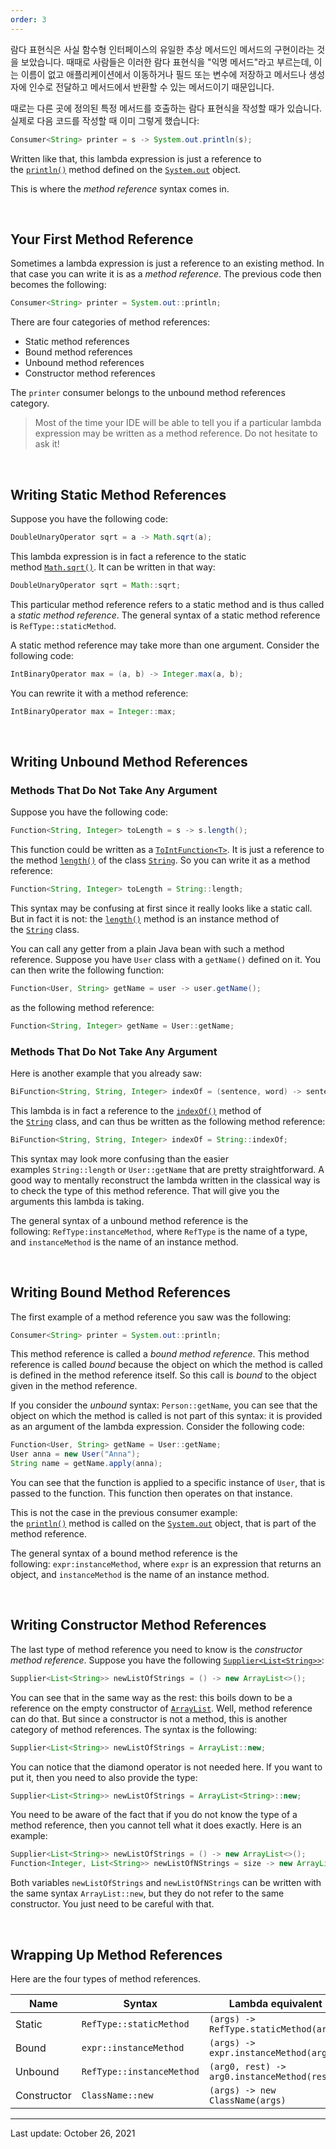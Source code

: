 ```yaml
---
order: 3
---
```

람다 표현식은 사실 함수형 인터페이스의 유일한 추상 메서드인 메서드의 구현이라는 것을 보았습니다. 때때로 사람들은 이러한 람다 표현식을 "익명 메서드"라고 부르는데, 이는 이름이 없고 애플리케이션에서 이동하거나 필드 또는 변수에 저장하고 메서드나 생성자에 인수로 전달하고 메서드에서 반환할 수 있는 메서드이기 때문입니다.

때로는 다른 곳에 정의된 특정 메서드를 호출하는 람다 표현식을 작성할 때가 있습니다. 실제로 다음 코드를 작성할 때 이미 그렇게 했습니다:

```java
Consumer<String> printer = s -> System.out.println(s);
```

Written like that, this lambda expression is just a reference to the [`println()`](https://docs.oracle.com/en/java/javase/22/docs/api/java.base/java/io/PrintStream.html#println()) method defined on the [`System.out`](https://docs.oracle.com/en/java/javase/22/docs/api/java.base/java/lang/System.html#out) object.

This is where the _method reference_ syntax comes in.

 

## Your First Method Reference

Sometimes a lambda expression is just a reference to an existing method. In that case you can write it is as a _method reference_. The previous code then becomes the following:

```java
Consumer<String> printer = System.out::println;
```

There are four categories of method references:

- Static method references
- Bound method references
- Unbound method references
- Constructor method references

The `printer` consumer belongs to the unbound method references category.

> Most of the time your IDE will be able to tell you if a particular lambda expression may be written as a method reference. Do not hesitate to ask it!

 

## Writing Static Method References

Suppose you have the following code:

```java
DoubleUnaryOperator sqrt = a -> Math.sqrt(a);
```

This lambda expression is in fact a reference to the static method [`Math.sqrt()`](https://docs.oracle.com/en/java/javase/22/docs/api/java.base/java/lang/Math.html#sqrt(double)). It can be written in that way:

```java
DoubleUnaryOperator sqrt = Math::sqrt;
```

This particular method reference refers to a static method and is thus called a _static method reference_. The general syntax of a static method reference is `RefType::staticMethod`.

A static method reference may take more than one argument. Consider the following code:

```java
IntBinaryOperator max = (a, b) -> Integer.max(a, b);
```

You can rewrite it with a method reference:

```java
IntBinaryOperator max = Integer::max;
```

 

## Writing Unbound Method References

### Methods That Do Not Take Any Argument

Suppose you have the following code:

```java
Function<String, Integer> toLength = s -> s.length();
```

This function could be written as a [`ToIntFunction<T>`](https://docs.oracle.com/en/java/javase/22/docs/api/java.base/java/util/function/ToIntFunction.html). It is just a reference to the method [`length()`](https://docs.oracle.com/en/java/javase/22/docs/api/java.base/java/lang/String.html#length()) of the class [`String`](https://docs.oracle.com/en/java/javase/22/docs/api/java.base/java/lang/String.html). So you can write it as a method reference:

```java
Function<String, Integer> toLength = String::length;
```

This syntax may be confusing at first since it really looks like a static call. But in fact it is not: the [`length()`](https://docs.oracle.com/en/java/javase/22/docs/api/java.base/java/lang/String.html#length()) method is an instance method of the [`String`](https://docs.oracle.com/en/java/javase/22/docs/api/java.base/java/lang/String.html) class.

You can call any getter from a plain Java bean with such a method reference. Suppose you have `User` class with a `getName()` defined on it. You can then write the following function:

```java
Function<User, String> getName = user -> user.getName();
```

as the following method reference:

```java
Function<String, Integer> getName = User::getName;
```

### Methods That Do Not Take Any Argument

Here is another example that you already saw:

```java
BiFunction<String, String, Integer> indexOf = (sentence, word) -> sentence.indexOf(word);
```

This lambda is in fact a reference to the [`indexOf()`](https://docs.oracle.com/en/java/javase/22/docs/api/java.base/java/lang/String.html#indexOf(int)) method of the [`String`](https://docs.oracle.com/en/java/javase/22/docs/api/java.base/java/lang/String.html) class, and can thus be written as the following method reference:

```java
BiFunction<String, String, Integer> indexOf = String::indexOf;
```

This syntax may look more confusing than the easier examples `String::length` or `User::getName` that are pretty straightforward. A good way to mentally reconstruct the lambda written in the classical way is to check the type of this method reference. That will give you the arguments this lambda is taking.

The general syntax of a unbound method reference is the following: `RefType:instanceMethod`, where `RefType` is the name of a type, and `instanceMethod` is the name of an instance method.

 

## Writing Bound Method References

The first example of a method reference you saw was the following:

```java
Consumer<String> printer = System.out::println;
```

This method reference is called a _bound method reference_. This method reference is called _bound_ because the object on which the method is called is defined in the method reference itself. So this call is _bound_ to the object given in the method reference.

If you consider the _unbound_ syntax: `Person::getName`, you can see that the object on which the method is called is not part of this syntax: it is provided as an argument of the lambda expression. Consider the following code:

```java
Function<User, String> getName = User::getName;
User anna = new User("Anna");
String name = getName.apply(anna);
```

You can see that the function is applied to a specific instance of `User`, that is passed to the function. This function then operates on that instance.

This is not the case in the previous consumer example: the [`println()`](https://docs.oracle.com/en/java/javase/22/docs/api/java.base/java/io/PrintStream.html#println()) method is called on the [`System.out`](https://docs.oracle.com/en/java/javase/22/docs/api/java.base/java/lang/System.html#out) object, that is part of the method reference.

The general syntax of a bound method reference is the following: `expr:instanceMethod`, where `expr` is an expression that returns an object, and `instanceMethod` is the name of an instance method.

 

## Writing Constructor Method References

The last type of method reference you need to know is the _constructor method reference_. Suppose you have the following [`Supplier<List<String>>`](https://docs.oracle.com/en/java/javase/22/docs/api/java.base/java/util/function/Supplier.html):

```java
Supplier<List<String>> newListOfStrings = () -> new ArrayList<>();
```

You can see that in the same way as the rest: this boils down to be a reference on the empty constructor of [`ArrayList`](https://docs.oracle.com/en/java/javase/22/docs/api/java.base/java/util/ArrayList.html). Well, method reference can do that. But since a constructor is not a method, this is another category of method references. The syntax is the following:

```java
Supplier<List<String>> newListOfStrings = ArrayList::new;
```

You can notice that the diamond operator is not needed here. If you want to put it, then you need to also provide the type:

```java
Supplier<List<String>> newListOfStrings = ArrayList<String>::new;
```

You need to be aware of the fact that if you do not know the type of a method reference, then you cannot tell what it does exactly. Here is an example:

```java
Supplier<List<String>> newListOfStrings = () -> new ArrayList<>();
Function<Integer, List<String>> newListOfNStrings = size -> new ArrayList<>(size);
```

Both variables `newListOfStrings` and `newListOfNStrings` can be written with the same syntax `ArrayList::new`, but they do not refer to the same constructor. You just need to be careful with that.

 

## Wrapping Up Method References

Here are the four types of method references.

|Name|Syntax|Lambda equivalent|
|---|---|---|
|Static|`RefType::staticMethod`|`(args) -> RefType.staticMethod(args)`|
|Bound|`expr::instanceMethod`|`(args) -> expr.instanceMethod(args)`|
|Unbound|`RefType::instanceMethod`|`(arg0, rest) -> arg0.instanceMethod(rest)`|
|Constructor|`ClassName::new`|`(args) -> new ClassName(args)`|

---
Last update: October 26, 2021